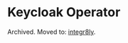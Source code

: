 # Keycloak Operator

Archived. Moved to: [integr8ly](https://github.com/integr8ly/keycloak-operator).
